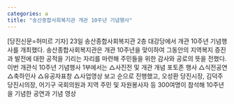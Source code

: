 ```yaml
---
categories: a
title: "송산종합사회복지관 개관 10주년 기념행사"
---
```

[당진신문=허미르 기자] 23일 송산종합사회복지관 2층 대강당에서 개관 10주년 기념행사를 개최했다. 송산종합사회복지관은 개관 10주년을 맞이하여 그동안의 지역복지 증진과 발전에 대한 공적을 기리는 자리를 마련해 주민들을 위한 감사와 공로의 뜻을 전했다.이번 개관식 10주년 기념행사 1부에서는 △사진전 및 개관 개념 포토존 행사 △식전공연 △축하인사 △유공자표창 △사업영상 보고 순으로 진행했고, 오성환 당진시장, 김덕주 당진시의장, 어기구 국회의원과 지역 주민 및 자원봉사자 등 300여명이 참석해 10주년을 기념한 공연과 기념 영상